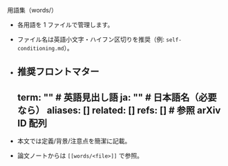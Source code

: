 用語集（words/）

- 各用語を 1 ファイルで管理します。
- ファイル名は英語小文字・ハイフン区切りを推奨（例: `self-conditioning.md`）。
- 推奨フロントマター
  ---
  term: ""      # 英語見出し語
  ja: ""        # 日本語名（必要なら）
  aliases: []
  related: []
  refs: []      # 参照 arXiv ID 配列
  ---

- 本文では定義/背景/注意点を簡潔に記載。
- 論文ノートからは `[[words/<file>]]` で参照。

